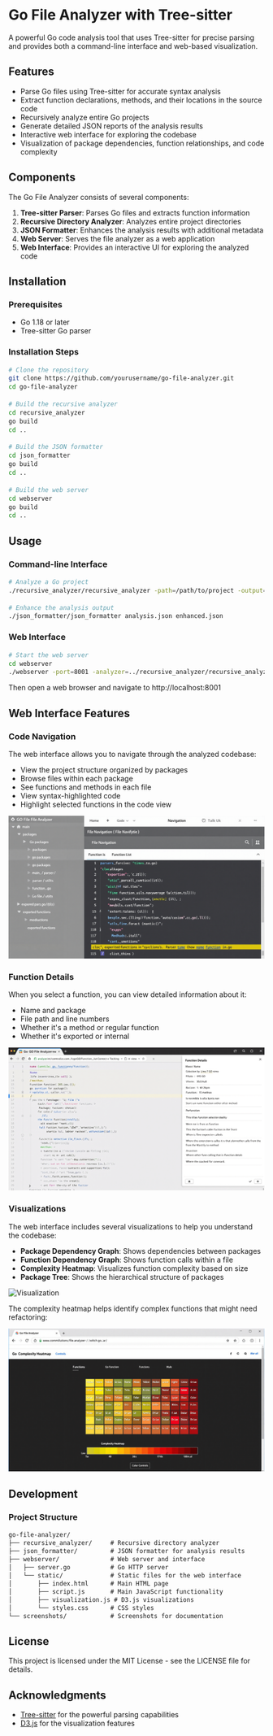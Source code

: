 # Go File Analyzer with Tree-sitter

A powerful Go code analysis tool that uses Tree-sitter for precise parsing and provides both a command-line interface and web-based visualization.

## Features

- Parse Go files using Tree-sitter for accurate syntax analysis
- Extract function declarations, methods, and their locations in the source code
- Recursively analyze entire Go projects
- Generate detailed JSON reports of the analysis results
- Interactive web interface for exploring the codebase
- Visualization of package dependencies, function relationships, and code complexity

## Components

The Go File Analyzer consists of several components:

1. **Tree-sitter Parser**: Parses Go files and extracts function information
2. **Recursive Directory Analyzer**: Analyzes entire project directories
3. **JSON Formatter**: Enhances the analysis results with additional metadata
4. **Web Server**: Serves the file analyzer as a web application
5. **Web Interface**: Provides an interactive UI for exploring the analyzed code

## Installation

### Prerequisites

- Go 1.18 or later
- Tree-sitter Go parser

### Installation Steps

```bash
# Clone the repository
git clone https://github.com/yourusername/go-file-analyzer.git
cd go-file-analyzer

# Build the recursive analyzer
cd recursive_analyzer
go build
cd ..

# Build the JSON formatter
cd json_formatter
go build
cd ..

# Build the web server
cd webserver
go build
cd ..
```

## Usage

### Command-line Interface

```bash
# Analyze a Go project
./recursive_analyzer/recursive_analyzer -path=/path/to/project -output=analysis.json

# Enhance the analysis output
./json_formatter/json_formatter analysis.json enhanced.json
```

### Web Interface

```bash
# Start the web server
cd webserver
./webserver -port=8001 -analyzer=../recursive_analyzer/recursive_analyzer -formatter=../json_formatter/json_formatter -static=./static
```

Then open a web browser and navigate to http://localhost:8001

## Web Interface Features

### Code Navigation

The web interface allows you to navigate through the analyzed codebase:

- View the project structure organized by packages
- Browse files within each package
- See functions and methods in each file
- View syntax-highlighted code
- Highlight selected functions in the code view

![File Navigation](screenshots/file_navigation.png)

### Function Details

When you select a function, you can view detailed information about it:

- Name and package
- File path and line numbers
- Whether it's a method or regular function
- Whether it's exported or internal

![Function Details](screenshots/function_details.png)

### Visualizations

The web interface includes several visualizations to help you understand the codebase:

- **Package Dependency Graph**: Shows dependencies between packages
- **Function Dependency Graph**: Shows function calls within a file
- **Complexity Heatmap**: Visualizes function complexity based on size
- **Package Tree**: Shows the hierarchical structure of packages

![Visualization](screenshots/visualization.png)

The complexity heatmap helps identify complex functions that might need refactoring:

![Complexity Heatmap](screenshots/complexity_heatmap.png)

## Development

### Project Structure

```
go-file-analyzer/
├── recursive_analyzer/     # Recursive directory analyzer
├── json_formatter/         # JSON formatter for analysis results
├── webserver/              # Web server and interface
│   ├── server.go           # Go HTTP server
│   └── static/             # Static files for the web interface
│       ├── index.html      # Main HTML page
│       ├── script.js       # Main JavaScript functionality
│       ├── visualization.js # D3.js visualizations
│       └── styles.css      # CSS styles
└── screenshots/            # Screenshots for documentation
```

## License

This project is licensed under the MIT License - see the LICENSE file for details.

## Acknowledgments

- [Tree-sitter](https://tree-sitter.github.io/tree-sitter/) for the powerful parsing capabilities
- [D3.js](https://d3js.org/) for the visualization features